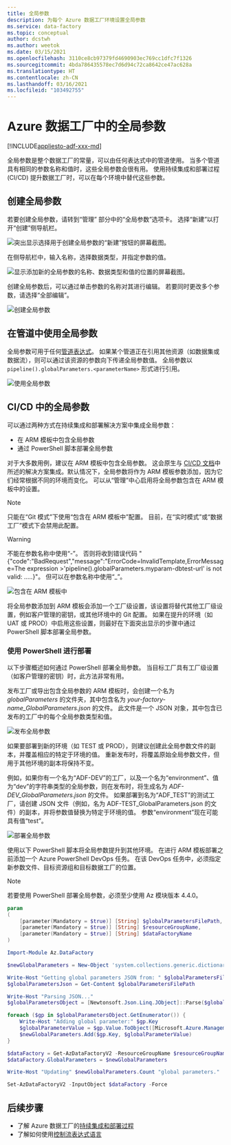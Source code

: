 ```yaml
---
title: 全局参数
description: 为每个 Azure 数据工厂环境设置全局参数
ms.service: data-factory
ms.topic: conceptual
author: dcstwh
ms.author: weetok
ms.date: 03/15/2021
ms.openlocfilehash: 3110ce8cb97379fd4690903ec769cc1dfc7f1326
ms.sourcegitcommit: 4bda786435578ec7d6d94c72ca8642ce47ac628a
ms.translationtype: HT
ms.contentlocale: zh-CN
ms.lasthandoff: 03/16/2021
ms.locfileid: "103492755"
---
```

# <a name="global-parameters-in-azure-data-factory"></a>Azure 数据工厂中的全局参数

[!INCLUDE[appliesto-adf-xxx-md](includes/appliesto-adf-xxx-md.md)]

全局参数是整个数据工厂的常量，可以由任何表达式中的管道使用。 当多个管道具有相同的参数名称和值时，这些全局参数会很有用。 使用持续集成和部署过程 (CI/CD) 提升数据工厂时，可以在每个环境中替代这些参数。 

## <a name="creating-global-parameters"></a>创建全局参数

若要创建全局参数，请转到“管理” 部分中的“全局参数”选项卡。 选择“新建”以打开“创建”侧导航栏。

![突出显示选择用于创建全局参数的“新建”按钮的屏幕截图。](media/author-global-parameters/create-global-parameter-1.png)

在侧导航栏中，输入名称，选择数据类型，并指定参数的值。

![显示添加新的全局参数的名称、数据类型和值的位置的屏幕截图。](media/author-global-parameters/create-global-parameter-2.png)

创建全局参数后，可以通过单击参数的名称对其进行编辑。 若要同时更改多个参数，请选择“全部编辑”。

![创建全局参数](media/author-global-parameters/create-global-parameter-3.png)

## <a name="using-global-parameters-in-a-pipeline"></a>在管道中使用全局参数

全局参数可用于任何[管道表达式](control-flow-expression-language-functions.md)。 如果某个管道正在引用其他资源（如数据集或数据流），则可以通过该资源的参数向下传递全局参数值。 全局参数以 `pipeline().globalParameters.<parameterName>` 形式进行引用。

![使用全局参数](media/author-global-parameters/expression-global-parameters.png)

## <a name="global-parameters-in-cicd"></a><a name="cicd"></a> CI/CD 中的全局参数

可以通过两种方式在持续集成和部署解决方案中集成全局参数：

* 在 ARM 模板中包含全局参数
* 通过 PowerShell 脚本部署全局参数

对于大多数用例，建议在 ARM 模板中包含全局参数。 这会原生与 [CI/CD 文档](continuous-integration-deployment.md)中所述的解决方案集成。默认情况下，全局参数将作为 ARM 模板参数添加，因为它们经常根据不同的环境而变化。 可以从“管理”中心启用将全局参数包含在 ARM 模板中的设置。

> [!NOTE]
> 只能在“Git 模式”下使用“包含在 ARM 模板中”配置。 目前，在“实时模式”或“数据工厂”模式下会禁用此配置。 

> [!WARNING]
>不能在参数名称中使用“-”。 否则将收到错误代码 "{"code":"BadRequest","message":"ErrorCode=InvalidTemplate,ErrorMessage=The expression >'pipeline().globalParameters.myparam-dbtest-url' is not valid: .....}"。 但可以在参数名称中使用“_”。

![包含在 ARM 模板中](media/author-global-parameters/include-arm-template.png)

将全局参数添加到 ARM 模板会添加一个工厂级设置，该设置将替代其他工厂级设置，例如客户管理的密钥，或其他环境中的 Git 配置。 如果在提升的环境（如 UAT 或 PROD）中启用这些设置，则最好在下面突出显示的步骤中通过 PowerShell 脚本部署全局参数。

### <a name="deploying-using-powershell"></a>使用 PowerShell 进行部署

以下步骤概述如何通过 PowerShell 部署全局参数。 当目标工厂具有工厂级设置（如客户管理的密钥）时，此方法非常有用。

发布工厂或导出包含全局参数的 ARM 模板时，会创建一个名为 *globalParameters* 的文件夹，其中包含名为 *your-factory-name_GlobalParameters.json* 的文件。 此文件是一个 JSON 对象，其中包含已发布的工厂中的每个全局参数类型和值。

![发布全局参数](media/author-global-parameters/global-parameters-adf-publish.png)

如果要部署到新的环境（如 TEST 或 PROD），则建议创建此全局参数文件的副本，并覆盖相应的特定于环境的值。 重新发布时，将覆盖原始全局参数文件，但用于其他环境的副本将保持不变。

例如，如果你有一个名为“ADF-DEV”的工厂，以及一个名为“environment”、值为“dev”的字符串类型的全局参数，则在发布时，将生成名为 *ADF-DEV_GlobalParameters.json* 的文件。 如果部署到名为“ADF_TEST”的测试工厂，请创建 JSON 文件（例如，名为 ADF-TEST_GlobalParameters.json 的文件）的副本，并将参数值替换为特定于环境的值。 参数“environment”现在可能具有值“test”。 

![部署全局参数](media/author-global-parameters/powershell-task.png)

使用以下 PowerShell 脚本将全局参数提升到其他环境。 在进行 ARM 模板部署之前添加一个 Azure PowerShell DevOps 任务。 在该 DevOps 任务中，必须指定新参数文件、目标资源组和目标数据工厂的位置。

> [!NOTE]
> 若要使用 PowerShell 部署全局参数，必须至少使用 Az 模块版本 4.4.0。

```powershell
param
(
    [parameter(Mandatory = $true)] [String] $globalParametersFilePath,
    [parameter(Mandatory = $true)] [String] $resourceGroupName,
    [parameter(Mandatory = $true)] [String] $dataFactoryName
)

Import-Module Az.DataFactory

$newGlobalParameters = New-Object 'system.collections.generic.dictionary[string,Microsoft.Azure.Management.DataFactory.Models.GlobalParameterSpecification]'

Write-Host "Getting global parameters JSON from: " $globalParametersFilePath
$globalParametersJson = Get-Content $globalParametersFilePath

Write-Host "Parsing JSON..."
$globalParametersObject = [Newtonsoft.Json.Linq.JObject]::Parse($globalParametersJson)

foreach ($gp in $globalParametersObject.GetEnumerator()) {
    Write-Host "Adding global parameter:" $gp.Key
    $globalParameterValue = $gp.Value.ToObject([Microsoft.Azure.Management.DataFactory.Models.GlobalParameterSpecification])
    $newGlobalParameters.Add($gp.Key, $globalParameterValue)
}

$dataFactory = Get-AzDataFactoryV2 -ResourceGroupName $resourceGroupName -Name $dataFactoryName
$dataFactory.GlobalParameters = $newGlobalParameters

Write-Host "Updating" $newGlobalParameters.Count "global parameters."

Set-AzDataFactoryV2 -InputObject $dataFactory -Force
```

## <a name="next-steps"></a>后续步骤

* 了解 Azure 数据工厂的[持续集成和部署过程](continuous-integration-deployment.md)
* 了解如何使用[控制流表达式语言](control-flow-expression-language-functions.md)
